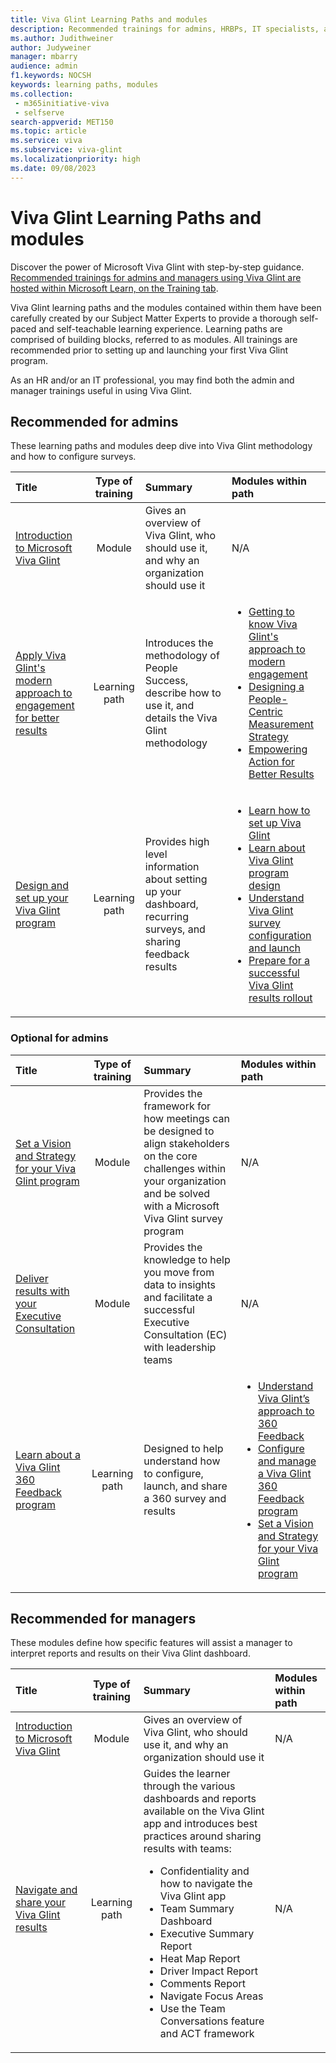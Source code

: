 ```yaml
---
title: Viva Glint Learning Paths and modules
description: Recommended trainings for admins, HRBPs, IT specialists, and managers using Viva Glint are hosted within Microsoft Learn.
ms.author: Judithweiner
author: Judyweiner
manager: mbarry
audience: admin
f1.keywords: NOCSH
keywords: learning paths, modules
ms.collection: 
 - m365initiative-viva
 - selfserve
search-appverid: MET150
ms.topic: article
ms.service: viva
ms.subservice: viva-glint
ms.localizationpriority: high 
ms.date: 09/08/2023
---
```



# Viva Glint Learning Paths and modules
Discover the power of Microsoft Viva Glint with step-by-step guidance. [Recommended trainings for admins and managers using Viva Glint are hosted within Microsoft Learn, on the Training tab](/training/browse/?terms=Viva%20Glint).

Viva Glint learning paths and the modules contained within them have been carefully created by our Subject Matter Experts to provide a thorough self-paced and self-teachable learning experience. Learning paths are comprised of building blocks, referred to as modules. All trainings are recommended prior to setting up and launching your first Viva Glint program.

As an HR and/or an IT professional, you may find both the admin and manager trainings useful in using Viva Glint.

## Recommended for admins 

These learning paths and modules deep dive into Viva Glint methodology and how to configure surveys.

| Title |Type of training |Summary | Modules within path |
|:------|:---------------:|:-------|:--------------------|
|[Introduction to Microsoft Viva Glint](/training/modules/viva-glint-introduction-viva-glint/)|Module|Gives an overview of Viva Glint, who should use it, and why an organization should use it|N/A|
|[Apply Viva Glint's modern approach to engagement for better results](/training/paths/viva-glint-engagement/)|Learning path|Introduces the methodology of People Success, describe how to use it, and details the Viva Glint methodology|<ul><li>[Getting to know Viva Glint's approach to modern engagement](/training/modules/viva-glint-get-know-viva-glint-approach-modern-engagement/)</li><li> [Designing a People-Centric Measurement Strategy](/training/modules/viva-glint-design-people-centric-measurement-strategy/)</li><li> [Empowering Action for Better Results](/training/modules/viva-glint-empower-action-better-results-viva-glint/)</li></ul>|  
|[Design and set up your Viva Glint program](/training/paths/viva-glint-program-design-setup/)|Learning path|Provides high level information about setting up your dashboard, recurring surveys, and sharing feedback results|<ul><li>[Learn how to set up Viva Glint](/training/modules/viva-glint-learn-how-setup-viva-glint/)</li><li> [Learn about Viva Glint program design](/training/modules/viva-glint-learn-about-viva-glint-program-design/)</li><li> [Understand Viva Glint survey configuration and launch](/training/modules/viva-glint-understand-viva-glint-survey-config-launch/)</li><li> [Prepare for a successful Viva Glint results rollout](/training/modules/viva-glint-prepare-successful-results-rollout/)</li></ul>| 


### Optional for admins 

| Title |Type of training |Summary | Modules within path |
|:------|:---------------:|:-------|:--------------------|
|[Set a Vision and Strategy for your Viva Glint program](/training/modules/viva-glint-set-vision-strategy)|Module|Provides the framework for how meetings can be designed to align stakeholders on the core challenges within your organization and be solved with a Microsoft Viva Glint survey program|N/A| 
|[Deliver results with your Executive Consultation](/training/modules/viva-glint-deliver-results-executive-consultation)|Module|Provides the knowledge to help you move from data to insights and facilitate a successful Executive Consultation (EC) with leadership teams|N/A|
|[Learn about a Viva Glint 360 Feedback program](/training/paths/viva-glint-360-feedback%20program/)|Learning path|Designed to help understand how to configure, launch, and share a 360 survey and results|<ul><li>[Understand Viva Glint’s approach to 360 Feedback](/training/modules/viva-glint-understand-viva-glint-approach-360-feedback/)</li><li>[Configure and manage a Viva Glint 360 Feedback program](/training/modules/viva-glint-configure-manage-viva-glint-360-feedback-program/)</li><li>[Set a Vision and Strategy for your Viva Glint program](/training/modules/viva-glint-set-vision-strategy/)</li></ul>| 


## Recommended for managers 

These modules define how specific features will assist a manager to interpret reports and results on their Viva Glint dashboard.

| Title |Type of training |Summary | Modules within path |
|:------|:---------------:|:-------|:--------------------|
|[Introduction to Microsoft Viva Glint](/training/modules/viva-glint-introduction-viva-glint/)|Module|Gives an overview of Viva Glint, who should use it, and why an organization should use it|N/A|
|[Navigate and share your Viva Glint results](/training/modules/viva-glint-navigate-share-viva-glint-results/)|Learning path|Guides the learner through the various dashboards and reports available on the Viva Glint app and introduces best practices around sharing results with teams:<ul><li>Confidentiality and how to navigate the Viva Glint app</li><li>Team Summary Dashboard </li><li> Executive Summary Report </li><li> Heat Map Report</li><li> Driver Impact Report</li><li> Comments Report</li><li>Navigate Focus Areas</li><li>Use the Team Conversations feature and ACT framework</li></ul>|N/A| 




